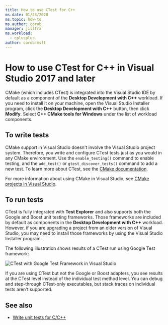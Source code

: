```yaml
---
title: How to use CTest for C++
ms.date: 01/23/2020
ms.topic: how-to
ms.author: corob
manager: jillfra
ms.workload: 
  - cplusplus
author: corob-msft
---
```

# How to use CTest for C++ in Visual Studio 2017 and later

CMake (which includes CTest) is integrated into the Visual Studio IDE by default as a component of the **Desktop Development with C++** workload. If you need to install it on your machine, open the Visual Studio Installer program, click the **Desktop Development with C++** button, then click **Modify**. Select **C++ CMake tools for Windows** under the list of workload components.

## To write tests

CMake support in Visual Studio doesn't involve the Visual Studio project system. Therefore, you write and configure CTest tests just as you would in any CMake environment. Use the `enable_testing()` command to enable testing, and the `add_test()` or `gtest_discover_tests()` command to add a new test. To learn more about CTest, see the [CMake documentation](https://gitlab.kitware.com/cmake/community/wikis/doc/ctest/Testing-With-CTest). 

For more information about using CMake in Visual Studio, see [CMake projects in Visual Studio](/cpp/build/cmake-projects-in-visual-studio).

## To run tests

CTest is fully integrated with **Test Explorer** and also supports both the Google and Boost unit testing frameworks. Those frameworks are included by default as components in the **Desktop Development with C++** workload. However, if you are upgrading a project from an older version of Visual Studio, you may need to install those frameworks by using the Visual Studio Installer program.

The following illustration shows results of a CTest run using Google Test framework:

![CTest with Google Test Framework in Visual Studio](media/ctest-test-explorer.png)

If you are using CTest but not the Google or Boost adapters, you see results at the CTest level instead of the individual test method level. You can debug and step-through CTest-only executables, but stack traces on individual tests aren't supported.

## See also

- [Write unit tests for C/C++](writing-unit-tests-for-c-cpp.md)
